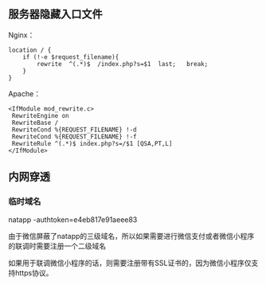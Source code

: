 
## 服务器隐藏入口文件

Nginx：

```
location / {
    if (!-e $request_filename){
        rewrite  ^(.*)$  /index.php?s=$1  last;   break;
    }
}
```

Apache：

```
<IfModule mod_rewrite.c>
 RewriteEngine on
 RewriteBase /
 RewriteCond %{REQUEST_FILENAME} !-d
 RewriteCond %{REQUEST_FILENAME} !-f
 RewriteRule ^(.*)$ index.php?s=/$1 [QSA,PT,L]
</IfModule>
```


## 内网穿透

### 临时域名
natapp -authtoken=e4eb817e91aeee83  

由于微信屏蔽了natapp的三级域名，所以如果需要进行微信支付或者微信小程序的联调时需要注册一个二级域名


如果用于联调微信小程序的话，则需要注册带有SSL证书的，因为微信小程序仅支持https协议。


